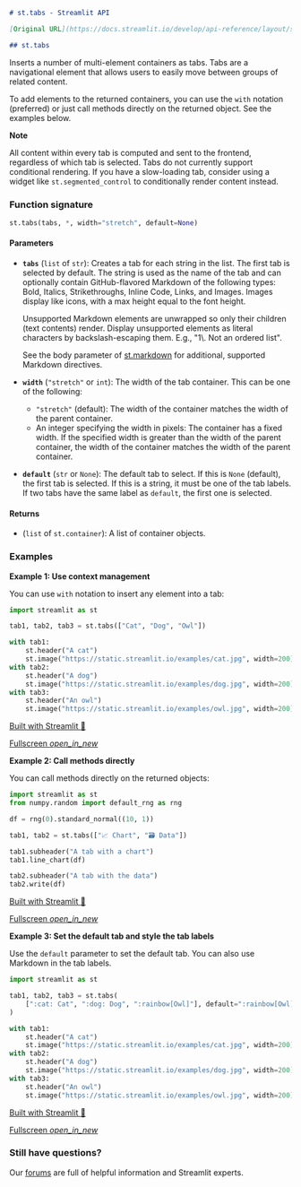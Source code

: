 ```markdown
# st.tabs - Streamlit API

[Original URL](https://docs.streamlit.io/develop/api-reference/layout/st.tabs)

## st.tabs

```


Inserts a number of multi-element containers as tabs. Tabs are a navigational element that allows users to easily move between groups of related content.

To add elements to the returned containers, you can use the `with` notation (preferred) or just call methods directly on the returned object. See the examples below.

**Note**

All content within every tab is computed and sent to the frontend, regardless of which tab is selected. Tabs do not currently support conditional rendering. If you have a slow-loading tab, consider using a widget like `st.segmented_control` to conditionally render content instead.

### Function signature

```python
st.tabs(tabs, *, width="stretch", default=None)
```

#### Parameters

*   **`tabs`** (`list` of `str`):
    Creates a tab for each string in the list. The first tab is selected by default. The string is used as the name of the tab and can optionally contain GitHub-flavored Markdown of the following types: Bold, Italics, Strikethroughs, Inline Code, Links, and Images. Images display like icons, with a max height equal to the font height.

    Unsupported Markdown elements are unwrapped so only their children (text contents) render. Display unsupported elements as literal characters by backslash-escaping them. E.g., "1\\. Not an ordered list".

    See the body parameter of [st.markdown](https://docs.streamlit.io/develop/api-reference/text/st.markdown) for additional, supported Markdown directives.

*   **`width`** (`"stretch"` or `int`):
    The width of the tab container. This can be one of the following:
    *   `"stretch"` (default): The width of the container matches the width of the parent container.
    *   An integer specifying the width in pixels: The container has a fixed width. If the specified width is greater than the width of the parent container, the width of the container matches the width of the parent container.

*   **`default`** (`str` or `None`):
    The default tab to select. If this is `None` (default), the first tab is selected. If this is a string, it must be one of the tab labels. If two tabs have the same label as `default`, the first one is selected.

#### Returns

*   (`list` of `st.container`):
    A list of container objects.

### Examples

**Example 1: Use context management**

You can use `with` notation to insert any element into a tab:

```python
import streamlit as st

tab1, tab2, tab3 = st.tabs(["Cat", "Dog", "Owl"])

with tab1:
    st.header("A cat")
    st.image("https://static.streamlit.io/examples/cat.jpg", width=200)
with tab2:
    st.header("A dog")
    st.image("https://static.streamlit.io/examples/dog.jpg", width=200)
with tab3:
    st.header("An owl")
    st.image("https://static.streamlit.io/examples/owl.jpg", width=200)
```

[Built with Streamlit 🎈](https://streamlit.io)

[Fullscreen _open\_in\_new_](https://doc-tabs1.streamlit.app//?utm_medium=oembed&)

**Example 2: Call methods directly**

You can call methods directly on the returned objects:

```python
import streamlit as st
from numpy.random import default_rng as rng

df = rng(0).standard_normal((10, 1))

tab1, tab2 = st.tabs(["📈 Chart", "🗃 Data"])

tab1.subheader("A tab with a chart")
tab1.line_chart(df)

tab2.subheader("A tab with the data")
tab2.write(df)
```

[Built with Streamlit 🎈](https://streamlit.io)

[Fullscreen _open\_in\_new_](https://doc-tabs2.streamlit.app//?utm_medium=oembed&)

**Example 3: Set the default tab and style the tab labels**

Use the `default` parameter to set the default tab. You can also use Markdown in the tab labels.

```python
import streamlit as st

tab1, tab2, tab3 = st.tabs(
    [":cat: Cat", ":dog: Dog", ":rainbow[Owl]"], default=":rainbow[Owl]"
)

with tab1:
    st.header("A cat")
    st.image("https://static.streamlit.io/examples/cat.jpg", width=200)
with tab2:
    st.header("A dog")
    st.image("https://static.streamlit.io/examples/dog.jpg", width=200)
with tab3:
    st.header("An owl")
    st.image("https://static.streamlit.io/examples/owl.jpg", width=200)
```

[Built with Streamlit 🎈](https://streamlit.io)

[Fullscreen _open\_in\_new_](https://doc-tabs3.streamlit.app//?utm_medium=oembed&)

### Still have questions?

Our [forums](https://discuss.streamlit.io) are full of helpful information and Streamlit experts.
